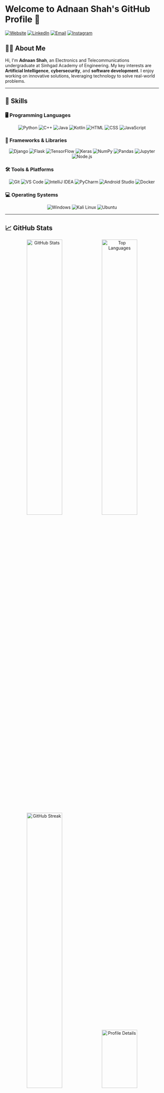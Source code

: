 # Welcome to Adnaan Shah's GitHub Profile 👋

[![Website](https://img.shields.io/badge/-Website-0A66C2?style=flat&logo=Google-Chrome&logoColor=white)](https://adnaanzshah.github.io/) 
[![LinkedIn](https://img.shields.io/badge/-LinkedIn-0077B5?style=flat&logo=linkedin&logoColor=white)](https://www.linkedin.com/in/adnaanzshah) 
[![Email](https://img.shields.io/badge/-Email-D14836?style=flat&logo=gmail&logoColor=white)](mailto:adnaanzshah@gmail.com)
[![Instagram](https://img.shields.io/badge/-Instagram-E4405F?style=flat&logo=instagram&logoColor=white)](https://www.instagram.com/adnaanzshah)

## 👨‍💻 About Me
Hi, I'm **Adnaan Shah**, an Electronics and Telecommunications undergraduate at Sinhgad Academy of Engineering. My key interests are **Artificial Intelligence**, **cybersecurity**, and **software development**. I enjoy working on innovative solutions, leveraging technology to solve real-world problems.

---

## 🔧 Skills

### 🖥 Programming Languages
<div align="center">
  <img src="https://img.shields.io/badge/-Python-306998?style=flat&logo=python&logoColor=white" alt="Python" />
  <img src="https://img.shields.io/badge/-C%2B%2B-00599C?style=flat&logo=c%2B%2B&logoColor=white" alt="C++" />
  <img src="https://img.shields.io/badge/-Java-007396?style=flat&logo=java&logoColor=white" alt="Java" />
  <img src="https://img.shields.io/badge/-Kotlin-0095D5?style=flat&logo=kotlin&logoColor=white" alt="Kotlin" />
  <img src="https://img.shields.io/badge/-HTML-E34F26?style=flat&logo=html5&logoColor=white" alt="HTML" />
  <img src="https://img.shields.io/badge/-CSS-1572B6?style=flat&logo=css3&logoColor=white" alt="CSS" />
  <img src="https://img.shields.io/badge/-JavaScript-F7DF1E?style=flat&logo=javascript&logoColor=black" alt="JavaScript" />
</div>

### 🔨 Frameworks & Libraries
<div align="center">
  <img src="https://img.shields.io/badge/-Django-092E20?style=flat&logo=django&logoColor=white" alt="Django" />
  <img src="https://img.shields.io/badge/-Flask-000000?style=flat&logo=flask&logoColor=white" alt="Flask" />
  <img src="https://img.shields.io/badge/-TensorFlow-FF6F00?style=flat&logo=tensorflow&logoColor=white" alt="TensorFlow" />
  <img src="https://img.shields.io/badge/-Keras-D00000?style=flat&logo=keras&logoColor=white" alt="Keras" />
  <img src="https://img.shields.io/badge/-NumPy-013243?style=flat&logo=numpy&logoColor=white" alt="NumPy" />
  <img src="https://img.shields.io/badge/-Pandas-150458?style=flat&logo=pandas&logoColor=white" alt="Pandas" />
  <img src="https://img.shields.io/badge/-Jupyter-F37626?style=flat&logo=jupyter&logoColor=white" alt="Jupyter" />
  <img src="https://img.shields.io/badge/-Node.js-8CC84B?style=flat&logo=node.js&logoColor=white" alt="Node.js" />
</div>

### 🛠 Tools & Platforms
<div align="center">
  <img src="https://img.shields.io/badge/-Git-F05032?style=flat&logo=git&logoColor=white" alt="Git" />
  <img src="https://img.shields.io/badge/-VS_Code-007ACC?style=flat&logo=visual-studio-code&logoColor=white" alt="VS Code" />
  <img src="https://img.shields.io/badge/-IntelliJ_IDEA-000000?style=flat&logo=intellij-idea&logoColor=white" alt="IntelliJ IDEA" />
  <img src="https://img.shields.io/badge/-PyCharm-000000?style=flat&logo=pycharm&logoColor=white" alt="PyCharm" />
  <img src="https://img.shields.io/badge/-Android_Studio-3DDC84?style=flat&logo=android-studio&logoColor=white" alt="Android Studio" />
  <img src="https://img.shields.io/badge/-Docker-2496ED?style=flat&logo=docker&logoColor=white" alt="Docker" />
</div>

### 💻 Operating Systems
<div align="center">
  <img src="https://img.shields.io/badge/-Windows-0078D6?style=flat&logo=windows&logoColor=white" alt="Windows" />
  <img src="https://img.shields.io/badge/-Kali_Linux-557C94?style=flat&logo=kalilinux&logoColor=white" alt="Kali Linux" />
  <img src="https://img.shields.io/badge/-Ubuntu-E95420?style=flat&logo=ubuntu&logoColor=white" alt="Ubuntu" />
</div>

---

## 📈 GitHub Stats

<div align="center">
  <img src="https://github-readme-stats.vercel.app/api?username=adnaanzshah&show_icons=true&count_private=true&hide_title=true&hide_border=true&theme=dracula" alt="GitHub Stats" width="48%" />
  <img src="https://github-readme-stats.vercel.app/api/top-langs/?username=adnaanzshah&layout=compact&hide_title=true&hide_border=true&theme=dracula" alt="Top Languages" width="48%" />

  <img src="https://github-readme-streak-stats.herokuapp.com/?user=adnaanzshah&theme=dracula&hide_border=true" alt="GitHub Streak" width="48%" />
  <img src="https://github-profile-summary-cards.vercel.app/api/cards/profile-details?username=adnaanzshah&theme=dracula" alt="Profile Details" width="48%" style="height: 190px;" />

  <img src="https://github-profile-summary-cards.vercel.app/api/cards/productive-time?username=adnaanzshah&theme=dracula&utcOffset=8" alt="Commits per Day" width="48%" />
  <img src="https://github-profile-summary-cards.vercel.app/api/cards/most-commit-language?username=adnaanzshah&theme=dracula" alt="Total Contributions" width="48%" />
  
  <img src="https://github-profile-trophy.vercel.app/?username=adnaanzshah&theme=dracula" alt="GitHub Achievements" width="48%" />
</div>

---

## 🚀 Featured Projects
- **[CyberGuard-Keylogger](https://github.com/adnaanzshah/CyberGuard-Keylogger):** A robust Python application for logging keystrokes and mouse actions with email reporting. A valuable tool for understanding keylogging in cybersecurity.
- **[AI Desktop Voice Assistant](https://github.com/adnaanzshah/AI_Desktop_Voice_Assistant):** An advanced Python-based voice assistant designed to simplify desktop tasks through voice commands, showcasing powerful AI and speech recognition capabilities.

---

## 📜 Licenses & Certifications
- **[Advanced Learning Algorithms](https://www.deeplearning.ai/):** DeepLearning.AI (Issued Jun 2024)  
  Credential ID: ZW2F7LR6FDRC  
  Skills: Advanced Model Development Techniques, Deep Learning, Machine Learning, Artificial Neural Networks, TensorFlow, XGBoost, Tree Ensembles
  
- **[Stanford Certified: Supervised Machine Learning: Regression and Classification](https://www.deeplearning.ai/):** DeepLearning.AI (Issued Oct 2023)  
  Credential ID: F4UHLCWY5XAAA  
  Skills: Deep Learning, Machine Learning, Linear Regression

---

## 🎯 My Goals
- **Expand Knowledge:** Continue to deepen expertise in AI and cybersecurity.
- **Collaborate:** Engage in innovative open-source projects and contribute to the tech community.
- **Innovate:** Work on creating solutions that drive technological advancement and solve real-world problems.

---

Feel free to explore my repositories and connect with me. Let’s build something extraordinary together! 🌟

